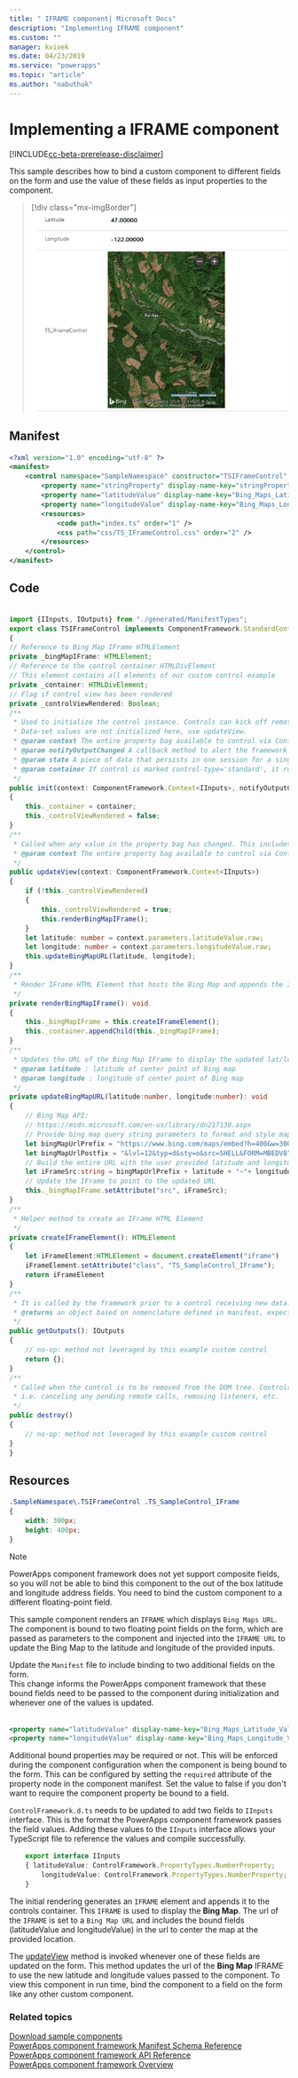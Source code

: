 ```yaml
---
title: " IFRAME component| Microsoft Docs" 
description: "Implementing IFRAME component" 
ms.custom: ""
manager: kvivek
ms.date: 04/23/2019
ms.service: "powerapps"
ms.topic: "article"
ms.author: "nabuthuk" 
---
```

# Implementing a IFRAME component

[!INCLUDE[cc-beta-prerelease-disclaimer](../../../includes/cc-beta-prerelease-disclaimer.md)]

This sample describes how to bind a custom component to different fields on the form and use the value of these fields as input properties to the component.  

> [!div class="mx-imgBorder"]
> ![IFRAME component](../media/iframe-control.png "IFRAME component")

## Manifest

```xml
<?xml version="1.0" encoding="utf-8" ?>
<manifest>
	<control namespace="SampleNamespace" constructor="TSIFrameControl" version="1.0.0" display-name-key="TS_IFrameControl_Display_Key" description-key="TS_IFrameControl_Desc_Key" control-type="standard">
		<property name="stringProperty" display-name-key="stringProperty_Display_Key" description-key="stringProperty_Desc_Key" of-type="SingleLine.Text" usage="bound" required="true" />
		<property name="latitudeValue" display-name-key="Bing_Maps_Latitude_Value" description-key="latitude" of-type="FP" usage="bound" required="true" />
		<property name="longitudeValue" display-name-key="Bing_Maps_Longitude_Value" description-key="longitude" of-type="FP" usage="bound" required="true" />
		<resources>
			<code path="index.ts" order="1" />
			<css path="css/TS_IFrameControl.css" order="2" />
		</resources>
	</control>
</manifest>
```

## Code

```TypeScript

import {IInputs, IOutputs} from "./generated/ManifestTypes";
export class TSIFrameControl implements ComponentFramework.StandardControl<IInputs, IOutputs> 
{
// Reference to Bing Map IFrame HTMLElement
private _bingMapIFrame: HTMLElement;
// Reference to the control container HTMLDivElement
// This element contains all elements of our custom control example
private _container: HTMLDivElement;
// Flag if control view has been rendered
private _controlViewRendered: Boolean;
/**
 * Used to initialize the control instance. Controls can kick off remote server calls and other initialization actions here.
 * Data-set values are not initialized here, use updateView.
 * @param context The entire property bag available to control via Context Object; It contains values as set up by the customizer mapped to property names defined in the manifest, as well as utility functions.
 * @param notifyOutputChanged A callback method to alert the framework that the control has new outputs ready to be retrieved asynchronously.
 * @param state A piece of data that persists in one session for a single user. Can be set at any point in a controls life cycle by calling 'setControlState' in the Mode interface.
 * @param container If control is marked control-type='standard', it receives an empty div element within which it can render its content.
 */
public init(context: ComponentFramework.Context<IInputs>, notifyOutputChanged: () => void, state: ComponentFramework.Dictionary, container:HTMLDivElement)
{
	this._container = container;
	this._controlViewRendered = false;
}
/**
 * Called when any value in the property bag has changed. This includes field values, data-sets, global values such as container height and width, offline status, control metadata values such as label, visible, etc.
 * @param context The entire property bag available to control via Context Object; It contains values as set up by the customizer mapped to names defined in the manifest, as well as utility functions
 */
public updateView(context: ComponentFramework.Context<IInputs>)
{
	if (!this._controlViewRendered)
	{
		this._controlViewRendered = true;
		this.renderBingMapIFrame();
	}
	let latitude: number = context.parameters.latitudeValue.raw;
	let longitude: number = context.parameters.longitudeValue.raw;
	this.updateBingMapURL(latitude, longitude);
}
/** 
 * Render IFrame HTML Element that hosts the Bing Map and appends the IFrame to the control container 
 */
private renderBingMapIFrame(): void
{
	this._bingMapIFrame = this.createIFrameElement();
	this._container.appendChild(this._bingMapIFrame);
}
/**
 * Updates the URL of the Bing Map IFrame to display the updated lat/long coordinates
 * @param latitude : latitude of center point of Bing map
 * @param longitude : longitude of center point of Bing map
 */
private updateBingMapURL(latitude:number, longitude:number): void
{
	// Bing Map API:
	// https://msdn.microsoft.com/en-us/library/dn217138.aspx
	// Provide bing map query string parameters to format and style map view
	let bingMapUrlPrefix = "https://www.bing.com/maps/embed?h=400&w=300&cp=";
	let bingMapUrlPostfix = "&lvl=12&typ=d&sty=o&src=SHELL&FORM=MBEDV8";
	// Build the entire URL with the user provided latitude and longitude
	let iFrameSrc:string = bingMapUrlPrefix + latitude + "~"+ longitude + bingMapUrlPostfix;
	// Update the IFrame to point to the updated URL
	this._bingMapIFrame.setAttribute("src", iFrameSrc);
}
/** 
 * Helper method to create an IFrame HTML Element
 */
private createIFrameElement(): HTMLElement
{
	let iFrameElement:HTMLElement = document.createElement("iframe")
	iFrameElement.setAttribute("class", "TS_SampleControl_IFrame");
	return iFrameElement
}
/** 
 * It is called by the framework prior to a control receiving new data. 
 * @returns an object based on nomenclature defined in manifest, expecting object[s] for property marked as “bound” or “output”
 */
public getOutputs(): IOutputs
{
	// no-op: method not leveraged by this example custom control
	return {};
}
/** 
 * Called when the control is to be removed from the DOM tree. Controls should use this call for cleanup.
 * i.e. canceling any pending remote calls, removing listeners, etc.
 */
public destroy()
{
	// no-op: method not leveraged by this example custom control
}
}
```

## Resources

```css
.SampleNamespace\.TSIFrameControl .TS_SampleControl_IFrame
{
    width: 300px;
    height: 400px;
}
```

> [!NOTE]
> PowerApps component framework does not yet support composite fields, so you will not be able to bind this component to the out of the box latitude and longitude address fields. You need to bind the custom component to a different floating-point field.

This sample component renders an `IFRAME` which displays `Bing Maps URL`. The component is bound to two floating point fields on the form, which are passed as parameters to the component and injected into the `IFRAME URL` to update the Bing Map to the latitude and longitude of the provided inputs.  

Update the `Manifest` file to include binding to two additional fields on the form.  
This change informs the PowerApps component framework that these bound fields need to be passed to the component during initialization and whenever one of the values is updated.
  
```xml

<property name="latitudeValue" display-name-key="Bing_Maps_Latitude_Value" description-key="latitude" of-type="FP" usage="bound" required="true" />  
<property name="longitudeValue" display-name-key="Bing_Maps_Longitude_Value" description-key="longitude" of-type="FP" usage="bound" required="true" />  
```

Additional bound properties may be required or not. This will be enforced during the component configuration when the component is being bound to the form. This can be configured by setting the `required` attribute of the property node in the component manifest. Set the value to false if you don't want to require the component property be bound to a field. 
 
`ControlFramework.d.ts` needs to be updated to add two fields to `IInputs` interface. This is the format the PowerApps component framework passes the field values. Adding these values to the `IInputs` interface allows your TypeScript file to reference the values and compile successfully.  

```TypeScript
    export interface IInputs 
    { latitudeValue: ControlFramework.PropertyTypes.NumberProperty;  
        longitudeValue: ControlFramework.PropertyTypes.NumberProperty;  
    }  
 ```

The initial rendering generates an `IFRAME` element and appends it to the controls container. This `IFRAME` is used to display the **Bing Map**. The url of the `IFRAME` is set to a `Bing Map URL` and includes the bound fields (latitudeValue and longitudeValue) in the url to center the map at the provided location. 

The [updateView](../reference/control/updateview.md) method is invoked whenever one of these fields are updated on the form. This method updates the url of the **Bing Map** IFRAME to use the new latitude and longitude values passed to the component. To view this component in run time, bind the component to a field on the form like any other custom component.

### Related topics

[Download sample components](https://go.microsoft.com/fwlink/?linkid=2088525)<br/>
[PowerApps component framework Manifest Schema Reference](../manifest-schema-reference/index.md)<br />
[PowerApps component framework API Reference](../index.md)<br />
[PowerApps component framework Overview](../overview.md)
